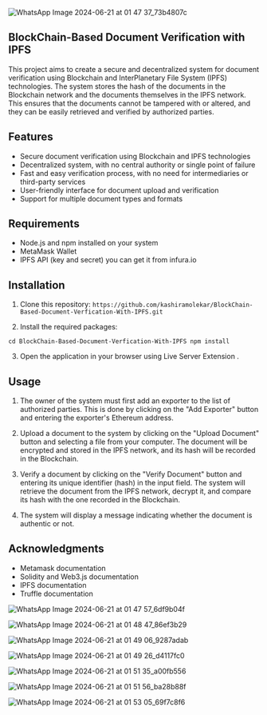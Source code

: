 ![WhatsApp Image 2024-06-21 at 01 47 37_73b4807c](https://github.com/kashiramolekar/BlockChain-Based-Document-Verfication-With-IPFS-main/assets/159832841/d49ff558-8057-499b-8b24-a2e8d15e63db)

## BlockChain-Based Document Verification with IPFS

This project aims to create a secure and decentralized system for document verification using Blockchain and InterPlanetary File System (IPFS) technologies. The system stores the hash of the documents in the Blockchain network and the documents themselves in the IPFS network. This ensures that the documents cannot be tampered with or altered, and they can be easily retrieved and verified by authorized parties.

## Features

- Secure document verification using Blockchain and IPFS technologies
- Decentralized system, with no central authority or single point of failure
- Fast and easy verification process, with no need for intermediaries or third-party services
- User-friendly interface for document upload and verification
- Support for multiple document types and formats

## Requirements

- Node.js and npm installed on your system
- MetaMask Wallet
- IPFS API (key and secret) you can get it from infura.io

## Installation

1. Clone this repository: 
``https://github.com/kashiramolekar/BlockChain-Based-Document-Verfication-With-IPFS.git``


2. Install the required packages:

``cd BlockChain-Based-Document-Verfication-With-IPFS
npm install``


3. Open the application in your browser using Live Server Extension .


## Usage

1. The owner of the system must first add an exporter to the list of authorized parties. This is done by clicking on the "Add Exporter" button and entering the exporter's Ethereum address.
2. Upload a document to the system by clicking on the "Upload Document" button and selecting a file from your computer. The document will be encrypted and stored in the IPFS network, and its hash will be recorded in the Blockchain.

3. Verify a document by clicking on the "Verify Document" button and entering its unique identifier (hash) in the input field. The system will retrieve the document from the IPFS network, decrypt it, and compare its hash with the one recorded in the Blockchain.

4. The system will display a message indicating whether the document is authentic or not.



## Acknowledgments
- Metamask documentation
- Solidity and Web3.js documentation
- IPFS documentation
- Truffle documentation



![WhatsApp Image 2024-06-21 at 01 47 57_6df9b04f](https://github.com/kashiramolekar/BlockChain-Based-Document-Verfication-With-IPFS-main/assets/159832841/480180ce-fe11-4eea-a775-7fd876c149b3)



![WhatsApp Image 2024-06-21 at 01 48 47_86ef3b29](https://github.com/kashiramolekar/BlockChain-Based-Document-Verfication-With-IPFS-main/assets/159832841/227355dc-e744-4032-a107-ae3da26ebc01)



![WhatsApp Image 2024-06-21 at 01 49 06_9287adab](https://github.com/kashiramolekar/BlockChain-Based-Document-Verfication-With-IPFS-main/assets/159832841/d281cc81-cedb-42a4-9d48-4f4cb71bce1d)



![WhatsApp Image 2024-06-21 at 01 49 26_d4117fc0](https://github.com/kashiramolekar/BlockChain-Based-Document-Verfication-With-IPFS-main/assets/159832841/f84f9338-016e-47d0-9f88-6b973b8e9726)



![WhatsApp Image 2024-06-21 at 01 51 35_a00fb556](https://github.com/kashiramolekar/BlockChain-Based-Document-Verfication-With-IPFS-main/assets/159832841/17a084fa-43d2-418f-acbc-a6afdbdc1d13)



![WhatsApp Image 2024-06-21 at 01 51 56_ba28b88f](https://github.com/kashiramolekar/BlockChain-Based-Document-Verfication-With-IPFS-main/assets/159832841/77e69392-2612-4215-b20c-247be54a8752)

![WhatsApp Image 2024-06-21 at 01 53 05_69f7c8f6](https://github.com/kashiramolekar/BlockChain-Based-Document-Verfication-With-IPFS-main/assets/159832841/fcf782c6-4b6b-4454-8a98-47ff695ae0bb)







